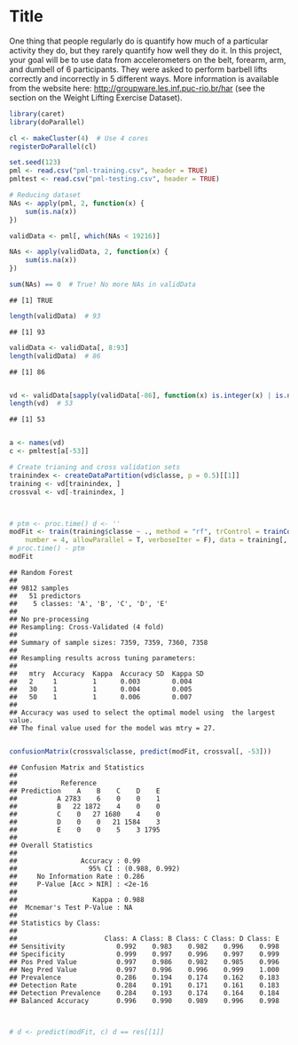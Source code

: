 Title
========================================================

One thing that people regularly do is quantify how much of a particular activity they do, 
but they rarely quantify how well they do it. In this project, your goal will be to use data 
from accelerometers on the belt, forearm, arm, and dumbell of 6 participants. 
They were asked to perform barbell lifts correctly and incorrectly in 5 different ways. 
More information is available from the website here: 
http://groupware.les.inf.puc-rio.br/har (see the section on the Weight Lifting Exercise Dataset). 






```r
library(caret)
library(doParallel)

cl <- makeCluster(4)  # Use 4 cores
registerDoParallel(cl)

set.seed(123)
pml <- read.csv("pml-training.csv", header = TRUE)
pmltest <- read.csv("pml-testing.csv", header = TRUE)

# Reducing dataset
NAs <- apply(pml, 2, function(x) {
    sum(is.na(x))
})

validData <- pml[, which(NAs < 19216)]

NAs <- apply(validData, 2, function(x) {
    sum(is.na(x))
})

sum(NAs) == 0  # True! No more NAs in validData
```

```
## [1] TRUE
```

```r
length(validData)  # 93
```

```
## [1] 93
```

```r
validData <- validData[, 8:93]
length(validData)  # 86
```

```
## [1] 86
```

```r

vd <- validData[sapply(validData[-86], function(x) is.integer(x) | is.numeric(x))]
length(vd)  # 53
```

```
## [1] 53
```

```r

a <- names(vd)
c <- pmltest[a[-53]]

# Create trianing and cross validation sets
trainindex <- createDataPartition(vd$classe, p = 0.5)[[1]]
training <- vd[trainindex, ]
crossval <- vd[-trainindex, ]



# ptm <- proc.time() d <- ''
modFit <- train(training$classe ~ ., method = "rf", trControl = trainControl(method = "cv", 
    number = 4, allowParallel = T, verboseIter = F), data = training[, -53])
# proc.time() - ptm
modFit
```

```
## Random Forest 
## 
## 9812 samples
##   51 predictors
##    5 classes: 'A', 'B', 'C', 'D', 'E' 
## 
## No pre-processing
## Resampling: Cross-Validated (4 fold) 
## 
## Summary of sample sizes: 7359, 7359, 7360, 7358 
## 
## Resampling results across tuning parameters:
## 
##   mtry  Accuracy  Kappa  Accuracy SD  Kappa SD
##   2     1         1      0.003        0.004   
##   30    1         1      0.004        0.005   
##   50    1         1      0.006        0.007   
## 
## Accuracy was used to select the optimal model using  the largest value.
## The final value used for the model was mtry = 27.
```

```r

confusionMatrix(crossval$classe, predict(modFit, crossval[, -53]))
```

```
## Confusion Matrix and Statistics
## 
##           Reference
## Prediction    A    B    C    D    E
##          A 2783    6    0    0    1
##          B   22 1872    4    0    0
##          C    0   27 1680    4    0
##          D    0    0   21 1584    3
##          E    0    0    5    3 1795
## 
## Overall Statistics
##                                         
##                Accuracy : 0.99          
##                  95% CI : (0.988, 0.992)
##     No Information Rate : 0.286         
##     P-Value [Acc > NIR] : <2e-16        
##                                         
##                   Kappa : 0.988         
##  Mcnemar's Test P-Value : NA            
## 
## Statistics by Class:
## 
##                      Class: A Class: B Class: C Class: D Class: E
## Sensitivity             0.992    0.983    0.982    0.996    0.998
## Specificity             0.999    0.997    0.996    0.997    0.999
## Pos Pred Value          0.997    0.986    0.982    0.985    0.996
## Neg Pred Value          0.997    0.996    0.996    0.999    1.000
## Prevalence              0.286    0.194    0.174    0.162    0.183
## Detection Rate          0.284    0.191    0.171    0.161    0.183
## Detection Prevalence    0.284    0.193    0.174    0.164    0.184
## Balanced Accuracy       0.996    0.990    0.989    0.996    0.998
```

```r


# d <- predict(modFit, c) d == res[[1]]
```


